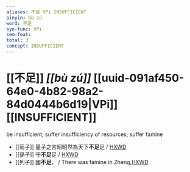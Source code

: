 ```yaml
---
aliases: 不足 VPi INSUFFICIENT
pinyin: bù zú
word: 不足
syn-func: VPi
sem-feat: 
total: 3
concept: INSUFFICIENT 
---
```

# [[不足]] *[[bù zú]]*  [[uuid-091af450-64e0-4b82-98a2-84d0444b6d19|VPi]] [[INSUFFICIENT]]
be insufficient; suffer insufficiency of resources; suffer famine
 - [[荀子]] 墨子之言昭昭然為天下**不足**足 / [HXWD](https://hxwd.org/textview.html?location=KR3a0002_tls_010-9a.2)
 - [[孫子]] 守**不足**足 / [HXWD](https://hxwd.org/textview.html?location=KR3b0003_tls_004-1a.18)
 - [[列子]] 國**不足**， / There was famine in Zheng,[HXWD](https://hxwd.org/textview.html?location=KR5c0124_tls_001-1a.7)